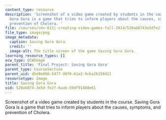 ```yaml
---
content_type: resource
description: 'Screenshot of a video game created by students in the course. Saving
  Gora Gora is a game that tries to inform players about the causes, symptoms, and
  prevention of Cholera. '
file: /courses/cms-611j-creating-video-games-fall-2014/520ab8743e5dfe2f6aab59df91408e61_savinggoragora.png
file_type: image/png
image_metadata:
  caption: Saving Gora Gora.
  credit: ''
  image-alt: The title screen of the game Saving Gora Gora.
learning_resource_types: []
ocw_type: OCWImage
parent_title: 'Final Project: Saving Gora Gora'
parent_type: CourseSection
parent_uid: d5d9e066-5477-99f0-61e2-9cba26150421
resourcetype: Image
title: Saving Gora Gora
uid: 520ab874-3e5d-fe2f-6aab-59df91408e61
---
```

Screenshot of a video game created by students in the course. Saving Gora Gora is a game that tries to inform players about the causes, symptoms, and prevention of Cholera. 

